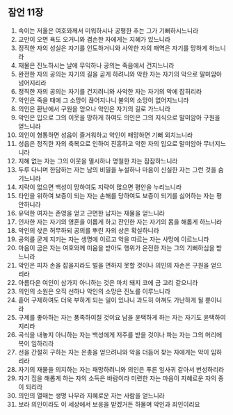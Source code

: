 ## 잠언 11장

1. 속이는 저울은 여호와께서 미워하시나 공평한 추는 그가 기뻐하시느니라
2. 교만이 오면 욕도 오거니와 겸손한 자에게는 지혜가 있느니라
3. 정직한 자의 성실은 자기를 인도하거니와 사악한 자의 패역은 자기를 망하게 하느니라
4. 재물은 진노하시는 날에 무익하나 공의는 죽음에서 건지느니라
5. 완전한 자의 공의는 자기의 길을 곧게 하려니와 악한 자는 자기의 악으로 말미암아 넘어지리라
6. 정직한 자의 공의는 자기를 건지려니와 사악한 자는 자기의 악에 잡히리라
7. 악인은 죽을 때에 그 소망이 끊어지나니 불의의 소망이 없어지느니라
8. 의인은 환난에서 구원을 얻으나 악인은 자기의 길로 가느니라
9. 악인은 입으로 그의 이웃을 망하게 하여도 의인은 그의 지식으로 말미암아 구원을 얻느니라
10. 의인이 형통하면 성읍이 즐거워하고 악인이 패망하면 기뻐 외치느니라
11. 성읍은 정직한 자의 축복으로 인하여 진흥하고 악한 자의 입으로 말미암아 무너지느니라
12. 지혜 없는 자는 그의 이웃을 멸시하나 명철한 자는 잠잠하느니라
13. 두루 다니며 한담하는 자는 남의 비밀을 누설하나 마음이 신실한 자는 그런 것을 숨기느니라
14. 지략이 없으면 백성이 망하여도 지략이 많으면 평안을 누리느니라
15. 타인을 위하여 보증이 되는 자는 손해를 당하여도 보증이 되기를 싫어하는 자는 평안하니라
16. 유덕한 여자는 존영을 얻고 근면한 남자는 재물을 얻느니라
17. 인자한 자는 자기의 영혼을 이롭게 하고 잔인한 자는 자기의 몸을 해롭게 하느니라
18. 악인의 삯은 허무하되 공의를 뿌린 자의 상은 확실하니라
19. 공의를 굳게 지키는 자는 생명에 이르고 악을 따르는 자는 사망에 이르느니라
20. 마음이 굽은 자는 여호와께 미움을 받아도 행위가 온전한 자는 그의 기뻐하심을 받느니라
21. 악인은 피차 손을 잡을지라도 벌을 면하지 못할 것이나 의인의 자손은 구원을 얻으리라
22. 아름다운 여인이 삼가지 아니하는 것은 마치 돼지 코에 금 고리 같으니라
23. 의인의 소원은 오직 선하나 악인의 소망은 진노를 이루느니라
24. 흩어 구제하여도 더욱 부하게 되는 일이 있나니 과도히 아껴도 가난하게 될 뿐이니라
25. 구제를 좋아하는 자는 풍족하여질 것이요 남을 윤택하게 하는 자는 자기도 윤택하여지리라
26. 곡식을 내놓지 아니하는 자는 백성에게 저주를 받을 것이나 파는 자는 그의 머리에 복이 임하리라
27. 선을 간절히 구하는 자는 은총을 얻으려니와 악을 더듬어 찾는 자에게는 악이 임하리라
28. 자기의 재물을 의지하는 자는 패망하려니와 의인은 푸른 잎사귀 같아서 번성하리라
29. 자기 집을 해롭게 하는 자의 소득은 바람이라 미련한 자는 마음이 지혜로운 자의 종이 되리라
30. 의인의 열매는 생명 나무라 지혜로운 자는 사람을 얻느니라
31. 보라 의인이라도 이 세상에서 보응을 받겠거든 하물며 악인과 죄인이리요